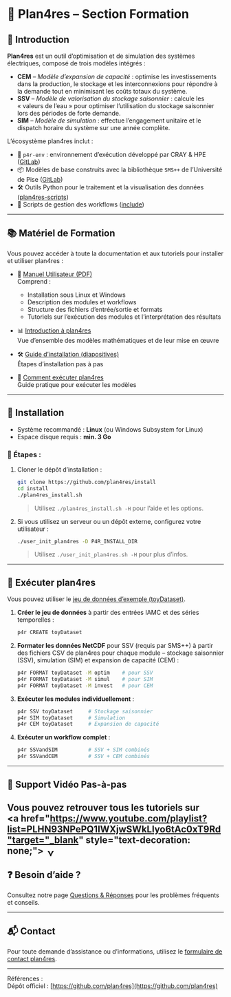 # 🧰 Plan4res – Section Formation

## 📘 Introduction

**Plan4res** est un outil d’optimisation et de simulation des systèmes électriques, composé de trois modèles intégrés :

- **CEM** – *Modèle d’expansion de capacité* : optimise les investissements dans la production, le stockage et les interconnexions pour répondre à la demande tout en minimisant les coûts totaux du système.
- **SSV** – *Modèle de valorisation du stockage saisonnier* : calcule les « valeurs de l’eau » pour optimiser l’utilisation du stockage saisonnier lors des périodes de forte demande.
- **SIM** – *Modèle de simulation* : effectue l’engagement unitaire et le dispatch horaire du système sur une année complète.

L’écosystème plan4res inclut :
- 🔧 `p4r-env` : environnement d’exécution développé par CRAY & HPE ([GitLab](https://gitlab.com/cerl/plan4res/p4r-env))  
- 📦 Modèles de base construits avec la bibliothèque `SMS++` de l’Université de Pise ([GitLab](https://gitlab.com/smspp/smspp-project))  
- 🛠️ Outils Python pour le traitement et la visualisation des données ([plan4res-scripts](https://github.com/plan4res/plan4res-scripts))  
- 🔁 Scripts de gestion des workflows ([include](https://github.com/plan4res/include))  

---

## 📚 Matériel de Formation

Vous pouvez accéder à toute la documentation et aux tutoriels pour installer et utiliser plan4res :

- 📄 [Manuel Utilisateur (PDF)](https://github.com/plan4res/documentation/blob/main/plan4resUserManual.pdf)  
  Comprend :
  - Installation sous Linux et Windows
  - Description des modules et workflows
  - Structure des fichiers d’entrée/sortie et formats
  - Tutoriels sur l’exécution des modules et l’interprétation des résultats

- 📊 [Introduction à plan4res](https://github.com/OM4A-Training-Material/plan4res-Training-Material/blob/main/plan4resIntroduction.pdf)  
  Vue d’ensemble des modèles mathématiques et de leur mise en œuvre

- 🛠️ [Guide d’installation (diapositives)](https://github.com/OM4A-Training-Material/plan4res-Training-Material/blob/main/plan4resInstall.pdf)  
  Étapes d’installation pas à pas

- 🧪 [Comment exécuter plan4res](https://github.com/OM4A-Training-Material/plan4res-Training-Material/blob/main/plan4resRun.pdf)  
  Guide pratique pour exécuter les modèles

---

## 💾 Installation

- Système recommandé : **Linux** (ou Windows Subsystem for Linux)
- Espace disque requis : **min. 3 Go**

### 🔧 Étapes :
1. Cloner le dépôt d’installation :
   ```bash
   git clone https://github.com/plan4res/install
   cd install
   ./plan4res_install.sh
   ```
   > Utilisez `./plan4res_install.sh -H` pour l’aide et les options.

2. Si vous utilisez un serveur ou un dépôt externe, configurez votre utilisateur :
   ```bash
   ./user_init_plan4res -D P4R_INSTALL_DIR
   ```
   > Utilisez `./user_init_plan4res.sh -H` pour plus d’infos.

---

## 🚀 Exécuter plan4res

Vous pouvez utiliser le [jeu de données d’exemple (toyDataset)](https://github.com/plan4res/toyDataset).

1. **Créer le jeu de données** à partir des entrées IAMC et des séries temporelles :
   ```bash
   p4r CREATE toyDataset
   ```

2. **Formater les données NetCDF** pour SSV (requis par SMS++) à partir des fichiers CSV de plan4res pour chaque module – stockage saisonnier (SSV), simulation (SIM) et expansion de capacité (CEM) :
   ```bash
   p4r FORMAT toyDataset -M optim    # pour SSV
   p4r FORMAT toyDataset -M simul    # pour SIM
   p4r FORMAT toyDataset -M invest   # pour CEM
   ```

3. **Exécuter les modules individuellement** :
   ```bash
   p4r SSV toyDataset     # Stockage saisonnier
   p4r SIM toyDataset     # Simulation
   p4r CEM toyDataset     # Expansion de capacité
   ```

4. **Exécuter un workflow complet** :
   ```bash
   p4r SSVandSIM          # SSV + SIM combinés
   p4r SSVandCEM          # SSV + CEM combinés
   ```

---

## 🎥 Support Vidéo Pas-à-pas

Vous pouvez retrouver tous les tutoriels sur  
<a href="https://www.youtube.com/playlist?list=PLHN93NPePQ1IWXjwSWkLIyo6tAc0xT9Rd"target="_blank" style="text-decoration: none;">
  <img src="https://cdn.simpleicons.org/youtube/FF0000/16" alt="YouTube" height="16" style="vertical-align: text-bottom; margin-left: 4px;">
</a>
---

## ❓ Besoin d’aide ?

Consultez notre page [Questions & Réponses](docs/faq.md) pour les problèmes fréquents et conseils.

---

## 📬 Contact

Pour toute demande d’assistance ou d’informations, utilisez le [formulaire de contact plan4res](https://plan4res.github.io/contact/contact.html).

---

Références :  
Dépôt officiel : [https://github.com/plan4res](https://github.com/plan4res)
